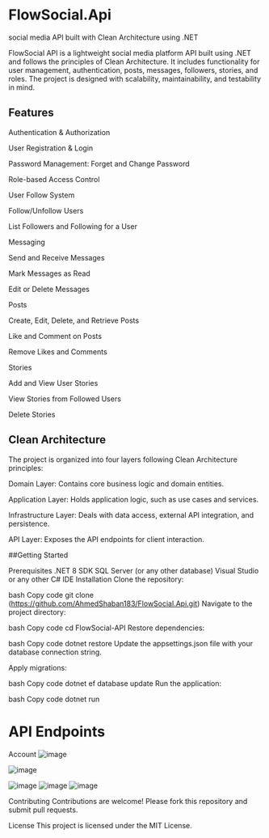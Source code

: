 # FlowSocial.Api
 social media API built with Clean Architecture using .NET

FlowSocial API is a lightweight social media platform API built using .NET and follows the principles of Clean Architecture. It includes functionality for user management, authentication, posts, messages, followers, stories, and roles. The project is designed with scalability, maintainability, and testability in mind.

## Features
Authentication & Authorization

User Registration & Login

Password Management: Forget and Change Password

Role-based Access Control

User Follow System

Follow/Unfollow Users

List Followers and Following for a User

Messaging

Send and Receive Messages

Mark Messages as Read

Edit or Delete Messages

Posts

Create, Edit, Delete, and Retrieve Posts

Like and Comment on Posts

Remove Likes and Comments

Stories

Add and View User Stories

View Stories from Followed Users

Delete Stories

## Clean Architecture

The project is organized into four layers following Clean Architecture principles:

Domain Layer: Contains core business logic and domain entities.

Application Layer: Holds application logic, such as use cases and services.

Infrastructure Layer: Deals with data access, external API integration, and persistence.

API Layer: Exposes the API endpoints for client interaction.

##Getting Started

Prerequisites
.NET 8 SDK
SQL Server (or any other database)
Visual Studio or any other C# IDE
Installation
Clone the repository:

bash
Copy code
git clone (https://github.com/AhmedShaban183/FlowSocial.Api.git)
Navigate to the project directory:

bash
Copy code
cd FlowSocial-API
Restore dependencies:

bash
Copy code
dotnet restore
Update the appsettings.json file with your database connection string.

Apply migrations:

bash
Copy code
dotnet ef database update
Run the application:

bash
Copy code
dotnet run
# API Endpoints
Account
![image](https://github.com/user-attachments/assets/3c2e405a-5ed8-4fc5-a6c9-681c449de84b)


![image](https://github.com/user-attachments/assets/d812cf31-5094-40ec-85b3-5bdb29cd54c0)



![image](https://github.com/user-attachments/assets/db4a0289-5cfc-4af3-abda-d2903d8d13b1)
![image](https://github.com/user-attachments/assets/1a7c7b36-8dcd-40c1-b186-f0be05035812)
![image](https://github.com/user-attachments/assets/51598dc8-72b5-4a43-a907-6d0db2a9024a)


Contributing
Contributions are welcome! Please fork this repository and submit pull requests.

License
This project is licensed under the MIT License.


